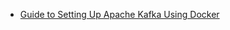 



- [Guide to Setting Up Apache Kafka Using Docker](https://www.baeldung.com/ops/kafka-docker-setup)

